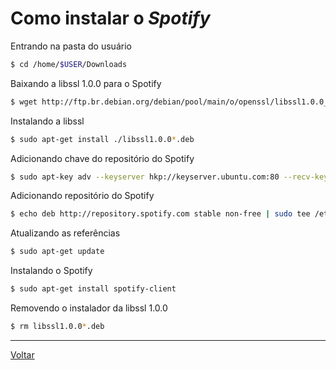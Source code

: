 # Como instalar o _Spotify_

Entrando na pasta do usuário
```bash
$ cd /home/$USER/Downloads
```

Baixando a libssl 1.0.0 para o Spotify
```bash
$ wget http://ftp.br.debian.org/debian/pool/main/o/openssl/libssl1.0.0_1.0.1t-1+deb8u7_amd64.deb
```

Instalando a libssl
```bash
$ sudo apt-get install ./libssl1.0.0*.deb
```

Adicionando chave do repositório do Spotify
```bash
$ sudo apt-key adv --keyserver hkp://keyserver.ubuntu.com:80 --recv-keys BBEBDCB318AD50EC6865090613B00F1FD2C19886 0DF731E45CE24F27EEEB1450EFDC8610341D9410
```

Adicionando repositório do Spotify
```bash
$ echo deb http://repository.spotify.com stable non-free | sudo tee /etc/apt/sources.list.d/spotify.list
```

Atualizando as referências
```bash
$ sudo apt-get update
```

Instalando o Spotify
```bash
$ sudo apt-get install spotify-client
```

Removendo o instalador da libssl 1.0.0
```bash
$ rm libssl1.0.0*.deb
```

-----

[Voltar](README.md)

